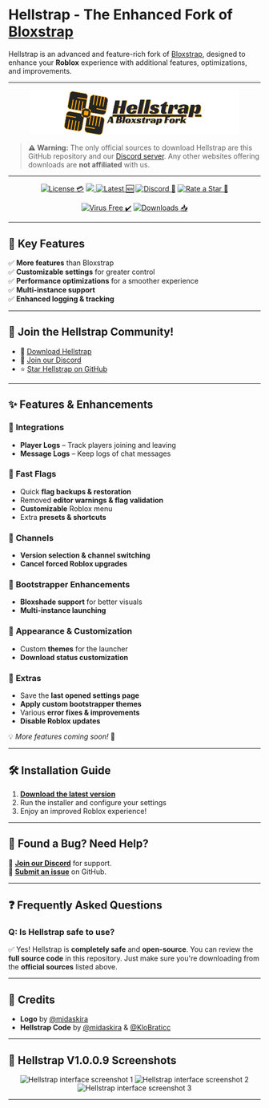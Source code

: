 # **Hellstrap - The Enhanced Fork of [Bloxstrap](https://github.com/bloxstraplabs/bloxstrap)**

Hellstrap is an advanced and feature-rich fork of [Bloxstrap](https://github.com/bloxstraplabs/bloxstrap), designed to enhance your **Roblox** experience with additional features, optimizations, and improvements.

---

<p align="center">
   <img src="https://github.com/midaskira/Hellstrap/raw/main/Images/Hellstrap-full-light.png" width="420" alt="Hellstrap Light Mode">
</p>

> **⚠ Warning:** The only official sources to download Hellstrap are this GitHub repository and our [Discord server](https://discord.gg/UuxcfqPNnA). Any other websites offering downloads are **not affiliated** with us.

---

<div align="center">

[![License 💳](https://img.shields.io/github/license/midaskira/Hellstrap?style=flat-square&color=FFCO0)](https://github.com/midaskira/Hellstrap/blob/main/LICENSE.md)
  <a href="https://github.com/midaskira/Hellstrap/releases">
    <img src="https://img.shields.io/github/downloads/midaskira/Hellstrap/latest/total?color=981bfe&style=flat-square" />
  </a>
[![Latest 🆕](https://img.shields.io/github/v/release/midaskira/Hellstrap.svg?color=ADD8E6&style=flat-square)](https://github.com/midaskira/Hellstrap/releases)
[![Discord 💬](https://img.shields.io/discord/1333479052853383199?logo=discord&logoColor=white&label=Discord&color=4d3dff&style=flat-square)](https://discord.gg/UuxcfqPNnA)
[![Rate a Star 🌟](https://img.shields.io/github/stars/midaskira/Hellstrap?color=FFD700&style=flat-square)](https://github.com/midaskira/Hellstrap)

</div>

<div align="center">

[![Virus Free ✔️](https://img.shields.io/badge/Virus%20Free-%E2%9C%94-%2300B140?style=for-the-badge)](https://opentip.kaspersky.com/87EBA70EE3385DE38C2A705499B4899E4CEF6C6734C83632C4A5D6C33C84CD88/results?tab=upload)
[![Downloads 📥](https://img.shields.io/github/downloads/midaskira/Hellstrap/total?style=for-the-badge)](https://github.com/midaskira/Hellstrap/releases)
</div>

---

## 🚀 Key Features
✅ **More features** than Bloxstrap  
✅ **Customizable settings** for greater control  
✅ **Performance optimizations** for a smoother experience  
✅ **Multi-instance support**  
✅ **Enhanced logging & tracking**  

---

## 🌟 Join the Hellstrap Community!
- 📂 [Download Hellstrap](https://github.com/midaskira/Hellstrap/releases)
- 💬 [Join our Discord](https://discord.gg/UuxcfqPNnA)
- ⭐ [Star Hellstrap on GitHub](https://github.com/midaskira/Hellstrap/stargazers)

---

## ✨ Features & Enhancements

### 🔹 **Integrations**
- **Player Logs** – Track players joining and leaving  
- **Message Logs** – Keep logs of chat messages  

### 🔹 **Fast Flags**
- Quick **flag backups & restoration**  
- Removed **editor warnings & flag validation**  
- **Customizable** Roblox menu  
- Extra **presets & shortcuts**  

### 🔹 **Channels**
- **Version selection & channel switching**  
- **Cancel forced Roblox upgrades**  

### 🔹 **Bootstrapper Enhancements**
- **Bloxshade support** for better visuals  
- **Multi-instance launching**  

### 🔹 **Appearance & Customization**
- Custom **themes** for the launcher  
- **Download status customization**  

### 🔹 **Extras**
- Save the **last opened settings page**  
- **Apply custom bootstrapper themes**  
- Various **error fixes & improvements**  
- **Disable Roblox updates**  

💡 *More features coming soon!* 🚀

---

## 🛠️ Installation Guide
1. **[Download the latest version](https://github.com/midaskira/Hellstrap/releases)**  
2. Run the installer and configure your settings  
3. Enjoy an improved Roblox experience!  

---

## 🐞 Found a Bug? Need Help?
💬 **[Join our Discord](https://discord.gg/UuxcfqPNnA)** for support.  
📌 **[Submit an issue](https://github.com/midaskira/Hellstrap/issues)** on GitHub.  

---

## ❓ Frequently Asked Questions

### **Q: Is Hellstrap safe to use?**
✅ Yes! Hellstrap is **completely safe** and **open-source**. You can review the **full source code** in this repository. Just make sure you're downloading from the **official sources** listed above.

---

## 🎨 Credits
- **Logo** by [@midaskira](https://github.com/midaskira)  
- **Hellstrap Code** by [@midaskira](https://github.com/midaskira) & [@KloBraticc](https://github.com/KloBraticc)  

---

## 📸 Hellstrap V1.0.0.9 Screenshots

<p align="center">
    <img src="https://i.imgur.com/5lMtLOW.png" alt="Hellstrap interface screenshot 1">
    <img src="https://i.imgur.com/cFBmtfO.png" alt="Hellstrap interface screenshot 2">
    <img src="https://i.imgur.com/xYTZU7x.png" alt="Hellstrap interface screenshot 3">
</p>

---

